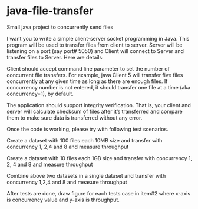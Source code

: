 # java-file-transfer
Small java project to concurrently send files

I want you to write a simple client-server socket programming in Java. This program will be used to transfer files from client to server. Server will be listening on a port (say port# 5050) and Client will connect to Server and transfer files to Server. Here are details:

Client should accept command line parameter to set the number of concurrent file transfers. For example, java Client 5 will transfer five files concurrently at any given time as long as there are enough files.  If concurrency number is not entered, it should transfer one file at a time (aka concurrency=1), by default.
    
The application should support integrity verification. That is, your client and server will calculate checksum of files after it’s transferred and compare them to make sure data is transferred without any error.

Once the code is working, please try with following test scenarios.

Create a dataset with 100 files each 10MB size and transfer with concurrency 1, 2,4 and 8 and measure throughput

Create a dataset with 10 files each 1GB size and transfer with concurrency 1, 2, 4 and 8 and measure throughput

Combine above two datasets in a single dataset and transfer with concurrency 1,2,4 and 8 and measure throughput

After tests are done, draw figure for each tests case in item#2 where x-axis is concurrency value and y-axis is throughput.

